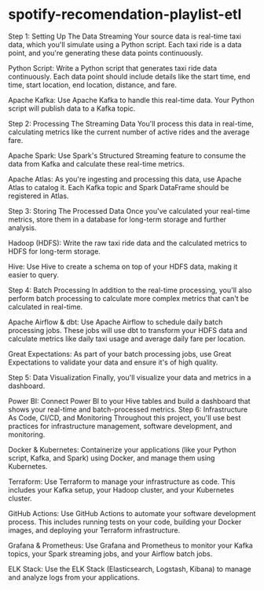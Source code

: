 # spotify-recomendation-playlist-etl

Step 1: Setting Up The Data Streaming
Your source data is real-time taxi data, which you'll simulate using a Python script. Each taxi ride is a data point, and you're generating these data points continuously.

Python Script: Write a Python script that generates taxi ride data continuously. Each data point should include details like the start time, end time, start location, end location, distance, and fare.

Apache Kafka: Use Apache Kafka to handle this real-time data. Your Python script will publish data to a Kafka topic.

Step 2: Processing The Streaming Data
You'll process this data in real-time, calculating metrics like the current number of active rides and the average fare.

Apache Spark: Use Spark's Structured Streaming feature to consume the data from Kafka and calculate these real-time metrics.

Apache Atlas: As you're ingesting and processing this data, use Apache Atlas to catalog it. Each Kafka topic and Spark DataFrame should be registered in Atlas.

Step 3: Storing The Processed Data
Once you've calculated your real-time metrics, store them in a database for long-term storage and further analysis.

Hadoop (HDFS): Write the raw taxi ride data and the calculated metrics to HDFS for long-term storage.

Hive: Use Hive to create a schema on top of your HDFS data, making it easier to query.

Step 4: Batch Processing
In addition to the real-time processing, you'll also perform batch processing to calculate more complex metrics that can't be calculated in real-time.

Apache Airflow & dbt: Use Apache Airflow to schedule daily batch processing jobs. These jobs will use dbt to transform your HDFS data and calculate metrics like daily taxi usage and average daily fare per location.

Great Expectations: As part of your batch processing jobs, use Great Expectations to validate your data and ensure it's of high quality.

Step 5: Data Visualization
Finally, you'll visualize your data and metrics in a dashboard.

Power BI: Connect Power BI to your Hive tables and build a dashboard that shows your real-time and batch-processed metrics.
Step 6: Infrastructure As Code, CI/CD, and Monitoring
Throughout this project, you'll use best practices for infrastructure management, software development, and monitoring.

Docker & Kubernetes: Containerize your applications (like your Python script, Kafka, and Spark) using Docker, and manage them using Kubernetes.

Terraform: Use Terraform to manage your infrastructure as code. This includes your Kafka setup, your Hadoop cluster, and your Kubernetes cluster.

GitHub Actions: Use GitHub Actions to automate your software development process. This includes running tests on your code, building your Docker images, and deploying your Terraform infrastructure.

Grafana & Prometheus: Use Grafana and Prometheus to monitor your Kafka topics, your Spark streaming jobs, and your Airflow batch jobs.

ELK Stack: Use the ELK Stack (Elasticsearch, Logstash, Kibana) to manage and analyze logs from your applications.

